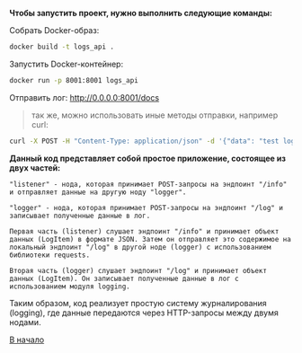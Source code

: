 **Чтобы запустить проект, нужно выполнить следующие команды:**

Собрать Docker-образ: 
```bash
docker build -t logs_api .
```
Запустить Docker-контейнер: 
```bash
docker run -p 8001:8001 logs_api
```
Отправить лог:
http://0.0.0.0:8001/docs

>так же, можно использовать иные методы отправки, например curl:
```bash
curl -X POST -H "Content-Type: application/json" -d '{"data": "test log"}' http://localhost:8001/info
```

**Данный код представляет собой простое приложение, состоящее из двух частей:**

    "listener" - нода, которая принимает POST-запросы на эндпоинт "/info" и отправляет данные на другую ноду "logger".
    
    "logger" - нода, которая принимает POST-запросы на эндпоинт "/log" и записывает полученные данные в лог.

`Первая часть (listener) слушает эндпоинт "/info" и принимает объект данных (LogItem) в формате JSON. Затем он отправляет это содержимое на локальный эндпоинт "/log" в другой ноде (logger) с использованием библиотеки requests.`

`Вторая часть (logger) слушает эндпоинт "/log" и принимает объект данных (LogItem). Он записывает полученные данные в лог с использованием модуля logging.`

Таким образом, код реализует простую систему журналирования (logging), где данные передаются через HTTP-запросы между двумя нодами.

[В начало]()